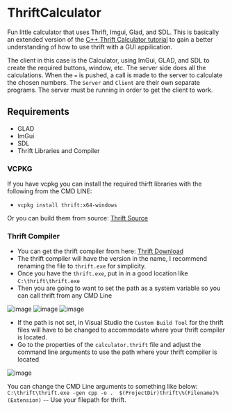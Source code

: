 # ThriftCalculator
Fun little calculator that uses Thrift, Imgui, Glad, and SDL. 
This is basically an extended version of the [C++ Thrift Calculator tutorial](https://thrift.apache.org/tutorial/cpp.html) to gain a better understanding of how to 
use thrift with a GUI appilication.

The client in this case is the Calculator, using ImGui, GLAD, and SDL to create the required buttons, window, etc. The server side does all the calculations. 
When the ```=``` is pushed, a call is made to the server to calculate the chosen numbers. The ```Server``` and ```Client``` are their own separate programs. 
The server must be running in order to get the client to work. 

## Requirements
* GLAD
* ImGui
* SDL
* Thrift Libraries and Compiler

### VCPKG
If you have vcpkg you can install the required thirft libraries with the following from the CMD LINE:

* ```vcpkg install thrift:x64-windows```

Or you can build them from source: [Thrift Source](https://github.com/apache/thrift/releases)

### Thrift Compiler
* You can get the thrift compiler from here: [Thrift Download](https://thrift.apache.org/download)
* The thrift compiler will have the version in the name, I recommend renaming the file to ```thrift.exe``` for simplicity.
* Once you have the ```thrift.exe```, put in in a good location like ```C:\thrift\thrift.exe```
* Then you are going to want to set the path as a system variable so you can call thrift from any CMD Line

![image](https://github.com/dwjclark11/ThriftCalculator/assets/63356975/aada7099-5103-43ab-b726-a30cf15f02fc)
![image](https://github.com/dwjclark11/ThriftCalculator/assets/63356975/a681cf0f-1b82-4c84-9e24-d3ad1710de43)
![image](https://github.com/dwjclark11/ThriftCalculator/assets/63356975/b2db280c-d32c-4d1b-bc44-ea72e255ce05)

* If the path is not set, in Visual Studio the ```Custom Build Tool``` for the thrift files will have to be changed to accommodate where your thrift compiler is located.
* Go to the properties of the ```calculator.thrift``` file and adjust the command line arguments to use the path where your thrift compiler is located

![image](https://github.com/dwjclark11/ThriftCalculator/assets/63356975/30633bc2-0b1e-4c58-8ddd-9bba7966d05d)

You can change the CMD Line arguments to something like below:
```C:\thrift\thrift.exe -gen cpp -o .  $(ProjectDir)thrift\%(Filename)%(Extension)``` -- Use your filepath for thrift.
